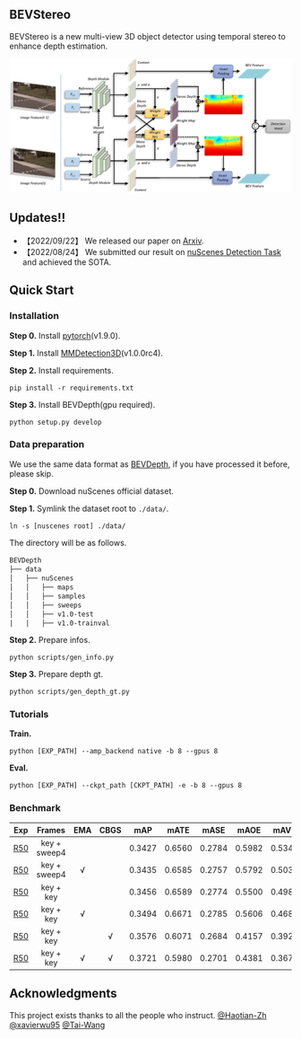 ## BEVStereo
BEVStereo is a new multi-view 3D object detector using temporal stereo to enhance depth estimation.

<img src="assets/framework.png" width="1000" >

## Updates!!
* 【2022/09/22】 We released our paper on [Arxiv](https://arxiv.org/abs/2209.10248).
* 【2022/08/24】 We submitted our result on [nuScenes Detection Task](https://nuscenes.org/object-detection?externalData=all&mapData=all&modalities=Camera) and achieved the SOTA.

## Quick Start
### Installation
**Step 0.** Install [pytorch](https://pytorch.org/)(v1.9.0).

**Step 1.** Install [MMDetection3D](https://github.com/open-mmlab/mmdetection3d)(v1.0.0rc4).

**Step 2.** Install requirements.
```shell
pip install -r requirements.txt
```
**Step 3.** Install BEVDepth(gpu required).
```shell
python setup.py develop
```

### Data preparation
We use the same data format as [BEVDepth](https://github.com/Megvii-BaseDetection/BEVDepth), if you have processed it before, please skip.

**Step 0.** Download nuScenes official dataset.

**Step 1.** Symlink the dataset root to `./data/`.
```
ln -s [nuscenes root] ./data/
```
The directory will be as follows.
```
BEVDepth
├── data
│   ├── nuScenes
│   │   ├── maps
│   │   ├── samples
│   │   ├── sweeps
│   │   ├── v1.0-test
|   |   ├── v1.0-trainval
```
**Step 2.** Prepare infos.
```
python scripts/gen_info.py
```
**Step 3.** Prepare depth gt.
```
python scripts/gen_depth_gt.py
```

### Tutorials
**Train.**
```
python [EXP_PATH] --amp_backend native -b 8 --gpus 8
```
**Eval.**
```
python [EXP_PATH] --ckpt_path [CKPT_PATH] -e -b 8 --gpus 8
```
### Benchmark
|Exp| Frames |EMA| CBGS |mAP |mATE| mASE | mAOE |mAVE| mAAE | NDS | weights |
| ------ | :---: | :---: | :---: | :---: |:---:     |:---:  | :---: | :----: | :----: | :----: | :----: |
|[R50](exps/bev_stereo_lss_r50_256x704_128x128_24e_key4.py)|key + sweep4| | |0.3427| 0.6560 | 0.2784| 0.5982| 0.5347| 0.2228| 0.4423|[github](https://github.com/Megvii-BaseDetection/BEVStereo/releases/download/v0.0.2/bev_stereo_lss_r50_256x704_128x128_24e_key4.pth)|
|[R50](exps/bev_stereo_lss_r50_256x704_128x128_24e_key4.py)|key + sweep4|√| |0.3435|0.6585|0.2757|0.5792|0.5034|0.2163|0.4485|[github](https://github.com/Megvii-BaseDetection/BEVStereo/releases/download/v0.0.2/bev_stereo_lss_r50_256x704_128x128_24e_key4_ema.pth)|
|[R50](exps/bev_stereo_lss_r50_256x704_128x128_24e_2key.py)|key + key|| | 0.3456 | 0.6589 | 0.2774 | 0.5500 | 0.4980 | 0.2278 | 0.4516 | [github](https://github.com/Megvii-BaseDetection/BEVStereo/releases/download/v0.0.2/bev_stereo_lss_r50_256x704_128x128_24e_2key.pth)|
|[R50](exps/bev_stereo_lss_r50_256x704_128x128_24e_2key_ema.py)|key + key|√| | 0.3494 |  0.6671     |0.2785 | 0.5606 | 0.4686 | 0.2295 | 0.4543 | [github](https://github.com/Megvii-BaseDetection/BEVStereo/releases/download/v0.0.2/bev_stereo_lss_r50_256x704_128x128_24e_2key_ema.pth)|
|[R50](exps/bev_stereo_lss_r50_256x704_128x128_20e_cbgs_2key_da.py)|key + key| |√| 0.3576 | 0.6071 | 0.2684 | 0.4157 | 0.3928 | 0.2021 | 0.4902 | [github](https://github.com/Megvii-BaseDetection/BEVStereo/releases/download/v0.0.2/bev_stereo_lss_r50_256x704_128x128_20e_cbgs_2key_da.pth)|
|[R50](exps/bev_stereo_lss_r50_256x704_128x128_20e_cbgs_2key_da_ema.py)|key + key|√|√| 0.3721 | 0.5980 |  0.2701 | 0.4381 | 0.3672 | 0.1898 | 0.4997 | [github](https://github.com/Megvii-BaseDetection/BEVStereo/releases/download/v0.0.2/bev_stereo_lss_r50_256x704_128x128_20e_cbgs_2key_da_ema.pth)|

## Acknowledgments
This project exists thanks to all the people who instruct.
[@Haotian-Zh](https://github.com/Tinyyyy) [@xavierwu95](https://github.com/xavierwu95) [@Tai-Wang](https://github.com/Tai-Wang)
